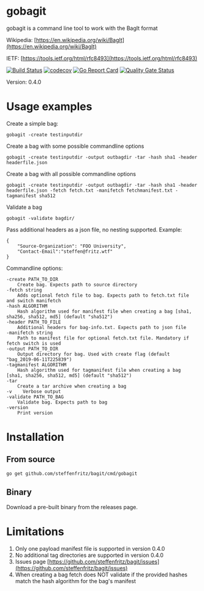 # gobagit
gobagit is a command line tool to work with the BagIt format

Wikipedia: [https://en.wikipedia.org/wiki/BagIt](https://en.wikipedia.org/wiki/BagIt) 

IETF: [https://tools.ietf.org/html/rfc8493](https://tools.ietf.org/html/rfc8493)


[![Build Status](https://travis-ci.org/steffenfritz/bagit.svg?branch=master)](https://travis-ci.org/steffenfritz/bagit)
[![codecov](https://codecov.io/gh/steffenfritz/bagit/branch/master/graph/badge.svg)](https://codecov.io/gh/steffenfritz/bagit)
[![Go Report Card](https://goreportcard.com/badge/github.com/steffenfritz/bagit)](https://goreportcard.com/report/github.com/steffenfritz/bagit)
[![Quality Gate Status](https://sonarcloud.io/api/project_badges/measure?project=steffenfritz_bagit&metric=alert_status)](https://sonarcloud.io/dashboard?id=steffenfritz_bagit)

Version: 0.4.0

# Usage examples


Create a simple bag:

    gobagit -create testinputdir


Create a bag with some possible commandline options

    gobagit -create testinputdir -output outbagdir -tar -hash sha1 -header headerfile.json


Create a bag with all possible commandline options


    gobagit -create testinputdir -output outbagdir -tar -hash sha1 -header headerfile.json -fetch fetch.txt -manifetch fetchmanifest.txt -tagmanifest sha512

Validate a bag

    gobagit -validate bagdir/

Pass additional headers as a json file, no nesting supported. Example: 

    {
        "Source-Organization": "FOO University",
        "Contact-Email":"steffen@fritz.wtf"
    }


Commandline options:

    -create PATH_TO_DIR
        Create bag. Expects path to source directory
    -fetch string
        Adds optional fetch file to bag. Expects path to fetch.txt file and switch manifetch
    -hash ALGORITHM
        Hash algorithm used for manifest file when creating a bag [sha1, sha256, sha512, md5] (default "sha512")
    -header PATH_TO_FILE
        Additional headers for bag-info.txt. Expects path to json file
    -manifetch string
        Path to manifest file for optional fetch.txt file. Mandatory if fetch switch is used
    -output PATH_TO_DIR
        Output directory for bag. Used with create flag (default "bag_2019-06-11T225839")
    -tagmanifest ALGORITHM
        Hash algorithm used for tagmanifest file when creating a bag [sha1, sha256, sha512, md5] (default "sha512")
    -tar
        Create a tar archive when creating a bag
    -v    Verbose output
    -validate PATH_TO_BAG
        Validate bag. Expects path to bag
    -version
        Print version


# Installation

## From source

    go get github.com/steffenfritz/bagit/cmd/gobagit


## Binary


Download a pre-built binary from the releases page.


# Limitations

1. Only one payload manifest file is supported in version 0.4.0
2. No additional tag directories are supported in version 0.4.0
3. Issues page [https://github.com/steffenfritz/bagit/issues](https://github.com/steffenfritz/bagit/issues)
4. When creating a bag fetch does NOT validate if the provided hashes match the hash algorithm for the bag's manifest
